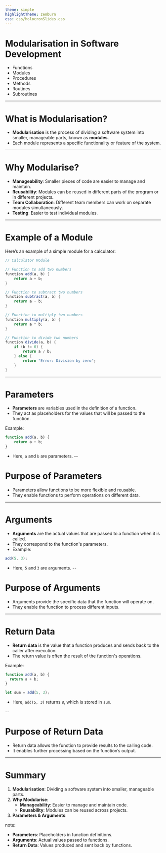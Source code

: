 ```yaml
---
theme: simple
highlightTheme: zenburn
css: css/holocronSlides.css
---
```

# Modularisation in Software Development

- Functions
- Modules
- Procedures
- Methods
- Routines
- Subroutines

---

# What is Modularisation?

- **Modularisation** is the process of dividing a software system into smaller, manageable parts, known as **modules**. 
- Each module represents a specific functionality or feature of the system.

---

# Why Modularise?

- **Manageability**: Smaller pieces of code are easier to manage and maintain.
- **Reusability**: Modules can be reused in different parts of the program or in different projects.
- **Team Collaboration**: Different team members can work on separate modules simultaneously.
- **Testing**: Easier to test individual modules.

---

# Example of a Module

Here’s an example of a simple module for a calculator:

```java
// Calculator Module

// Function to add two numbers
function add(a, b) {
    return a + b;
}

// Function to subtract two numbers
function subtract(a, b) {
    return a - b;
}

// Function to multiply two numbers
function multiply(a, b) {
    return a * b;
}

// Function to divide two numbers
function divide(a, b) {
    if (b != 0) {
        return a / b;
    } else {
        return "Error: Division by zero";
    }
}
```


---

# Parameters

- **Parameters** are variables used in the definition of a function.
- They act as placeholders for the values that will be passed to the function.

Example:
```javascript
function add(a, b) {
	return a + b;
}
```
- Here, `a` and `b` are parameters.
--
# Purpose of Parameters

- Parameters allow functions to be more flexible and reusable.
- They enable functions to perform operations on different data.

---

# Arguments

- **Arguments** are the actual values that are passed to a function when it is called.
- They correspond to the function's parameters.
- Example:
```javascript
add(5, 3);
```
  - Here, `5` and `3` are arguments.
--
# Purpose of Arguments

- Arguments provide the specific data that the function will operate on.
- They enable the function to process different inputs.

---

# Return Data

- **Return data** is the value that a function produces and sends back to the caller after execution.
- The return value is often the result of the function's operations.

Example: 
```javascript
function add(a, b) {
  return a + b;
}

let sum = add(5, 3);
```
  - Here, `add(5, 3)` returns `8`, which is stored in `sum`.

--
# Purpose of Return Data

- Return data allows the function to provide results to the calling code.
- It enables further processing based on the function’s output.

---

# Summary

1. **Modularisation**: Dividing a software system into smaller, manageable parts.
2. **Why Modularise**:
   - **Manageability**: Easier to manage and maintain code.
   - **Reusability**: Modules can be reused across projects.
1. **Parameters & Arguments**:

note:
- **Parameters**: Placeholders in function definitions.
- **Arguments**: Actual values passed to functions.
- **Return Data**: Values produced and sent back by functions.